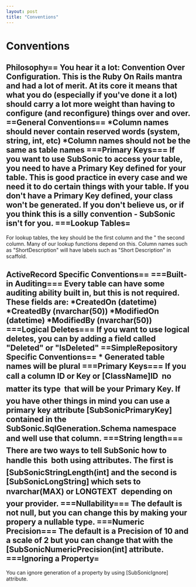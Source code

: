 ```yaml
---
layout: post
title: "Conventions"
---
```


# Conventions



<h2>Philosophy== You hear it a lot: Convention Over Configuration. This is the Ruby On Rails mantra and had a lot of merit. At its core it means that what you do (especially if you've done it a lot) should carry a lot more weight than having to configure (and reconfigure) things over and over.  ==General Conventions==  *Column names should never contain reserved words (system, string, int, etc) *Column names should not be the same as table names  ===Primary Keys=== If you want to use SubSonic to access your table, you need to have a Primary Key defined for your table. This is good practice in every case and we need it to do certain things with your table. If you don't have a Primary Key defined, your class won't be generated.  If you don't believe us, or if you think this is a silly convention - SubSonic isn't for you.  ===Lookup Tables=</h2>

 For lookup tables, the key should be the first column and the "
 the second column. Many of our lookup functions depend on this. Column names such as "ShortDescription" will have labels such as "Short Description" in scaffold.  

<h2>ActiveRecord Specific Conventions==  ===Built-in Auditing=== Every table can have some auditing ability built in, but this is not required.  These fields are:  *CreatedOn (datetime) *CreatedBy (nvarchar(50)) *ModifiedOn (datetime) *ModifiedBy (nvarchar(50))  ===Logical Deletes=== If you want to use logical deletes, you can by adding a field called "Deleted" or "IsDeleted"  ==SimpleRepository Specific Conventions==  * Generated table names will be plural  ===Primary Keys=== If you call a column ID or Key or [ClassName]ID  no matter its type  that will be your Primary Key. If you have other things in mind you can use a primary key attribute [SubSonicPrimaryKey] contained in the SubSonic.SqlGeneration.Schema namespace and well use that column.  ===String length=== There are two ways to tell SubSonic how to handle this  both using attributes. The first is [SubSonicStringLength(int] and the second is [SubSonicLongString] which sets to nvarchar(MAX) or LONGTEXT  depending on your provider.  ===Nullability=== The default is not null, but you can change this by making your propery a nullable type.  ===Numeric Precision=== The default is a Precision of 10 and a scale of 2 but you can change that with the [SubSonicNumericPrecision(int] attribute.      ===Ignoring a Property=</h2>

 You can ignore generation of a property by using [SubSonicIgnore] attribute.
